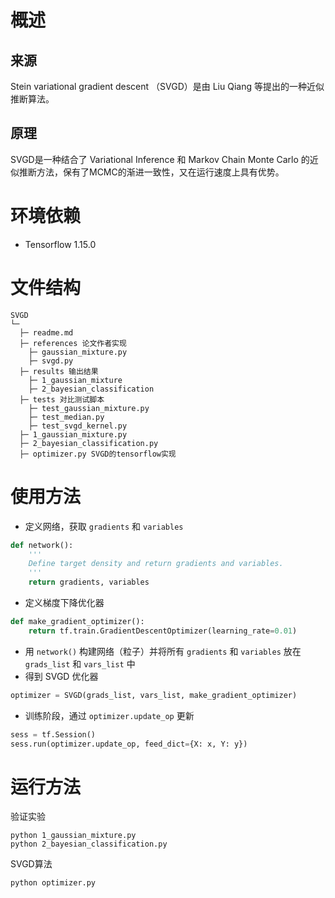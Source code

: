 # 概述
## 来源
Stein variational gradient descent （SVGD）是由 Liu Qiang 等提出的一种近似推断算法。

## 原理

SVGD是一种结合了 Variational Inference 和 Markov Chain Monte Carlo 的近似推断方法，保有了MCMC的渐进一致性，又在运行速度上具有优势。

# 环境依赖
* Tensorflow 1.15.0

# 文件结构
```
SVGD
└─ 
  ├─ readme.md
  ├─ references 论文作者实现
    ├─ gaussian_mixture.py
    ├─ svgd.py
  ├─ results 输出结果
    ├─ 1_gaussian_mixture
    ├─ 2_bayesian_classification
  ├─ tests 对比测试脚本
    ├─ test_gaussian_mixture.py
    ├─ test_median.py
    ├─ test_svgd_kernel.py
  ├─ 1_gaussian_mixture.py
  ├─ 2_bayesian_classification.py
  ├─ optimizer.py SVGD的tensorflow实现
```

# 使用方法
* 定义网络，获取 `gradients` 和 `variables`
```python
def network():
    '''
    Define target density and return gradients and variables. 
    '''
    return gradients, variables
```

* 定义梯度下降优化器
```python
def make_gradient_optimizer():
    return tf.train.GradientDescentOptimizer(learning_rate=0.01)
```

* 用 `network()` 构建网络（粒子）并将所有 `gradients` 和 `variables` 放在 `grads_list` 和 `vars_list` 中
* 得到 SVGD 优化器
```python
optimizer = SVGD(grads_list, vars_list, make_gradient_optimizer)
```
* 训练阶段，通过 `optimizer.update_op` 更新
```python
sess = tf.Session()
sess.run(optimizer.update_op, feed_dict={X: x, Y: y})
```

# 运行方法
验证实验
```
python 1_gaussian_mixture.py
python 2_bayesian_classification.py
```

SVGD算法
```
python optimizer.py
```

